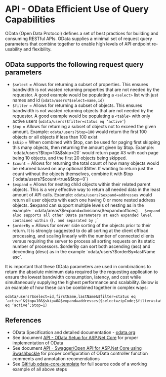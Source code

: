 # API - OData Efficient Use of Query Capabilities

OData (Open Data Protocol) defines a set of best practices for building and consuming RESTful APIs.  OData supplies a minimal set of request query parameters that combine together to enable high levels of API endpoint re-usability and flexibility.

## OData supports the following request query parameters

* `$select` = Allows for returning a subset of properties.  This ensures bandwidth is not wasted returning properties that are not needed by the requestor.  A good example would be populating a `<select>` list with just names and id (`odata/users?$select=name,id`)
* `$filter` = Allows for returning a subset of objects.  This ensures bandwidth is not wasted returning objects that are not needed by the requestor.  A good example would be populating a `<table>`  with only active users (`odata/users?$filter=status eq ‘active’`)
* `$top` = Allows for returning a subset of objects not to exceed the given amount.  Example: `odata/users?$top=100` would return the first 100 objects or all objects if less than 100 exist
* `$skip` = When combined with $top, can be used for paging first skipping this many objects, then returning the amount given by $top.    Example: `odata/users?$top=10&$skip=20` would return page #3 with each page being 10 objects, and the first 20 objects being skipped.
* `$count` = Allows for returning the total count of how many objects would be returned based on any optional $filter.  If wanting to return just the count without the objects themselves, combine it with $top (`odata/users?$count=true&$top=0`)
* `$expand` = Allows for nesting child objects within their related parent objects.  This is a very effective way to return all needed data in the least amount of API calls.  Example: `odata/users?$expand=addresses` would return all user objects with each one having 0 or more nested address objects.  $expand can support multiple levels of nesting as in the example: ` odata/areas?$expand=divisions($expand=offices)`.  $expand also supports all other OData parameters at each expanded level contained within `()`, and separated by `;`
* `$orderBy` = Allows for server side sorting of the objects prior to their return.  It is strongly suggested to do all sorting at the client offload processing, and scaling linearly with the number of connected clients versus requiring the server to process all sorting requests on its static number of processors.  $orderBy can sort both ascending (asc) and decending (desc) as in the example `odata/users?$orderBy=lastName asc`.

It is important that these OData parameters are used in combinations to return the absolute minimum data required by the requesting application to ensure the lowest bandwidth consumption, latency, and cost while simultaneously supplying the highest performance and scalability.  Below is an example of how these can be combined together in complex ways:

```http
odata/users?$select=id,firstName,lastName&$filter=status eq ‘active’&$top=10&$skip=0&$expand=addresses($select=zipCode;$filter=status eq ‘active’;$top=1)
```

## References

* OData Specification and detailed documentation - [odata.org]( https://www.odata.org/)
* See document [API - OData Setup for ASP.Net Core](https://github.com/PaulGilchrist/documents/blob/master/articles/api-odata-setup-for-dot-net-core.md) for proper implementation of OData
* See document [API - Swagger/Open API for ASP.Net Core using Swashbuckle](https://github.com/PaulGilchrist/documents/blob/master/articles/api-swagger-openapi-for-asp-net-core-using-swashbuckle.md) for proper configuration of OData controller function comments and annotation recomendations
* See [GitHub odate-core-template](https://github.com/PaulGilchrist/odata-core-template) for full source code of a working example of all above steps
